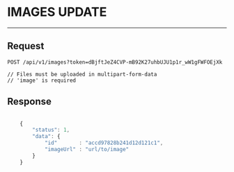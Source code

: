 # IMAGES UPDATE
---------------

## Request

    POST /api/v1/images?token=dBjftJeZ4CVP-mB92K27uhbUJU1p1r_wW1gFWFOEjXk

    // Files must be uploaded in multipart-form-data
    // 'image' is required

## Response

```javascript

    {
        "status": 1,
        "data": {
            "id"       : "accd97828b241d12d121c1",
            "imageUrl" : "url/to/image"
        }
    }

```